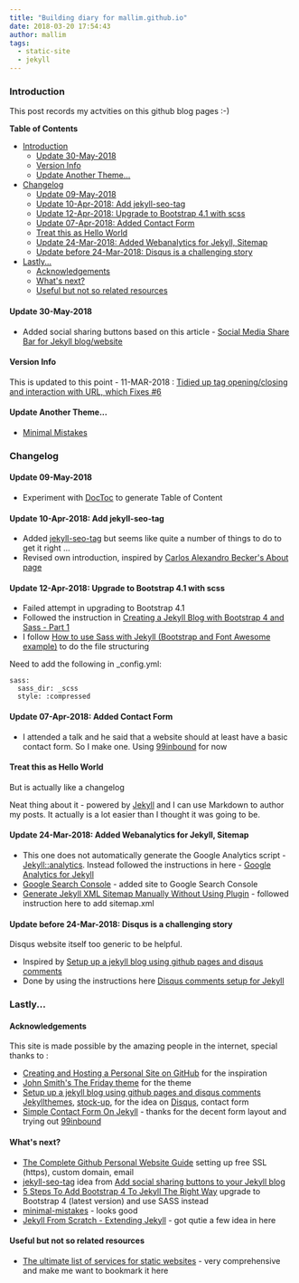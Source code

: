 ```yaml
---
title: "Building diary for mallim.github.io"
date: 2018-03-20 17:54:43
author: mallim
tags:
  - static-site
  - jekyll
---
```


### Introduction

This post records my actvities on this github blog pages :-)

<!-- START doctoc generated TOC please keep comment here to allow auto update -->
<!-- DON'T EDIT THIS SECTION, INSTEAD RE-RUN doctoc TO UPDATE -->
**Table of Contents**  

- [Introduction](#Introduction)
  - [Update 30-May-2018](#Update-30-May-2018)
  - [Version Info](#Version-Info)
  - [Update Another Theme...](#Update-Another-Theme)
- [Changelog](#Changelog)
  - [Update 09-May-2018](#Update-09-May-2018)
  - [Update 10-Apr-2018: Add jekyll-seo-tag](#Update-10-Apr-2018-Add-jekyll-seo-tag)
  - [Update 12-Apr-2018: Upgrade to Bootstrap 4.1 with scss](#Update-12-Apr-2018-Upgrade-to-Bootstrap-41-with-scss)
  - [Update 07-Apr-2018: Added Contact Form](#Update-07-Apr-2018-Added-Contact-Form)
  - [Treat this as Hello World](#Treat-this-as-Hello-World)
  - [Update 24-Mar-2018: Added Webanalytics for Jekyll, Sitemap](#Update-24-Mar-2018-Added-Webanalytics-for-Jekyll-Sitemap)
  - [Update before 24-Mar-2018: Disqus is a challenging story](#Update-before-24-Mar-2018-Disqus-is-a-challenging-story)
- [Lastly...](#Lastly)
  - [Acknowledgements](#Acknowledgements)
  - [What's next?](#Whats-next)
  - [Useful but not so related resources](#Useful-but-not-so-related-resources)

<!-- END doctoc generated TOC please keep comment here to allow auto update -->

#### Update 30-May-2018

* Added social sharing buttons based on this article - [Social Media Share Bar for Jekyll blog/website](https://mycyberuniverse.com/web/social-media-share-bar-jekyll-blog-website.html)

#### Version Info

This is updated to this point - 11-MAR-2018 : [Tidied up tag opening/closing and interaction with URL, which Fixes #6](https://github.com/sfreytag/friday-theme/commit/c599819c1fa40cb0a3145c62aeb94f8015054d5d)

#### Update Another Theme...

* [Minimal Mistakes](https://mmistakes.github.io/minimal-mistakes/)

### Changelog

#### Update 09-May-2018

* Experiment with [DocToc](https://github.com/thlorenz/doctoc) to generate Table of Content

#### Update 10-Apr-2018: Add jekyll-seo-tag

* Added  [jekyll-seo-tag](https://github.com/jekyll/jekyll-seo-tag) but seems like quite a number of things to do to get it right ...
* Revised own introduction, inspired by [Carlos Alexandro Becker's About page](https://carlosbecker.com/about/)

#### Update 12-Apr-2018: Upgrade to Bootstrap 4.1 with scss

* Failed attempt in upgrading to Bootstrap 4.1
* Followed the instruction in [Creating a Jekyll Blog with Bootstrap 4 and Sass - Part 1](https://experimentingwithcode.com/creating-a-jekyll-blog-with-bootstrap-4-and-sass-part-1/index.html)
* I follow [How to use Sass with Jekyll (Bootstrap and Font Awesome example)](https://dalanzg.github.io/tips-tutorials/posts/2016/03/25/how-to-use-sass-with-jekyll-bootstrap-and-font-awesome-example/) to do the file structuring

Need to add the following in _config.yml:

```
sass:
  sass_dir: _scss
  style: :compressed
```

#### Update 07-Apr-2018: Added Contact Form

* I attended a talk and he said that a website should at least have a basic contact form. So I make one. Using [99inbound](https://www.99inbound.com/) for now

#### Treat this as Hello World 

But is actually like a changelog

Neat thing about it - powered by [Jekyll](http://jekyllrb.com) and I can use Markdown to author my posts. 
It actually is a lot easier than I thought it was going to be.

#### Update 24-Mar-2018: Added Webanalytics for Jekyll, Sitemap

* This one does not automatically generate the Google Analytics script - [Jekyll::analytics](https://github.com/hendrikschneider/jekyll-analytics). Instead followed the instructions in here - 
[Google Analytics for Jekyll](https://desiredpersona.com/google-analytics-jekyll/)
* [Google Search Console](https://www.google.com/webmasters/tools/home) - added site to Google Search Console
* [Generate Jekyll XML Sitemap Manually Without Using Plugin](https://www.goyllo.com/jekyll-xml-sitemap/) - followed instruction here to add sitemap.xml 

#### Update before 24-Mar-2018: Disqus is a challenging story

Disqus website itself too generic to be helpful.

* Inspired by [Setup up a jekyll blog using github pages and disqus comments](http://vdaubry.github.io/2014/10/19/setup-a-jekyll-blog/)
* Done by using the instructions here [Disqus comments setup for Jekyll](https://desiredpersona.com/disqus-comments-jekyll/)

### Lastly...

#### Acknowledgements

This site is made possible by the amazing people in the internet, special thanks to :

* [Creating and Hosting a Personal Site on GitHub](http://jmcglone.com/guides/github-pages/) for the inspiration
* [John Smith's The Friday theme](https://sfreytag.github.io/friday-theme/index.html) for the theme
* [Setup up a jekyll blog using github pages and disqus comments](http://vdaubry.github.io/2014/10/19/setup-a-jekyll-blog/) 
[Jekyllthemes](http://jekyllthemes.org), [stock-up](https://www.sitebuilderreport.com/stock-up), for the idea on [Disqus](https://disqus.com/), contact form
* [Simple Contact Form On Jekyll](https://gohkhoonhiang.github.io/2016/05/simple-contact-form-on-jekyll/) - thanks for the decent form layout and trying out [99inbound](https://www.99inbound.com/)

#### What's next?

* [The Complete Github Personal Website Guide](https://blog.ronakshah.net/The-Complete-Github-Personal-Website-Guide/#initial-setup) 
setting up free SSL (https), custom domain, email 
* [jekyll-seo-tag](https://github.com/jekyll/jekyll-seo-tag) idea from 
[Add social sharing buttons to your Jekyll blog](http://vdaubry.github.io/2014/10/20/add-social-sharing-buttons-with-jekyll/)
* [5 Steps To Add Bootstrap 4 To Jekyll The Right Way](https://simpleit.rocks/how-to-add-bootstrap-4-to-jekyll-the-right-way/) upgrade to Bootstrap 4 (latest version) and use SASS instead
* [minimal-mistakes](https://mmistakes.github.io/minimal-mistakes/) - looks good
* [Jekyll From Scratch - Extending Jekyll](http://pixelcog.com/blog/2013/jekyll-from-scratch-extending-jekyll/) - got qutie a few idea in here

#### Useful but not so related resources
* [The ultimate list of services for static websites](https://cloudcannon.com/tips/2014/12/12/the-ultimate-list-of-services-for-static-websites.html) - very comprehensive and make me want to bookmark it here
